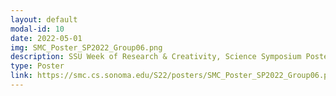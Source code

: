 ```yaml
---
layout: default
modal-id: 10
date: 2022-05-01
img: SMC_Poster_SP2022_Group06.png
description: SSU Week of Research & Creativity, Science Symposium Poster
type: Poster
link: https://smc.cs.sonoma.edu/S22/posters/SMC_Poster_SP2022_Group06.pdf
---
```

